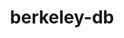 ---
title: "berkeley-db"
layout: cache
categories: [package, v0.18.0]
meta: {"versions": ["18.1.40"], "compilers": ["gcc@=7.5.0", "gcc@=8.4.0"], "oss": ["ubuntu18.04"], "platforms": ["linux"], "targets": ["x86_64"], "stacks": ["build_systems", "data-vis-sdk", "e4s", "radiuss", "root", "tutorial"], "num_specs": 2, "num_specs_by_stack": {"radiuss": 1, "build_systems": 1, "data-vis-sdk": 1, "tutorial": 2, "root": 2, "e4s": 1}}
spec_details: [{"hash": "q6tqmmmitkatscuadcwn6ea32iscs55k", "compiler": "gcc@=7.5.0", "versions": ["18.1.40"], "os": "ubuntu18.04", "platform": "linux", "target": "x86_64", "variants": ["+cxx", "~docs", "patches=b231fcc", "+stl"], "stacks": ["radiuss", "build_systems", "data-vis-sdk", "tutorial", "root", "e4s"], "size": "-", "tarball": "https://binaries.spack.io/releases/v0.18.0/build_cache/linux-ubuntu18.04-x86_64/gcc-7.5.0/berkeley-db-18.1.40/linux-ubuntu18.04-x86_64-gcc-7.5.0-berkeley-db-18.1.40-q6tqmmmitkatscuadcwn6ea32iscs55k.spack"}, {"hash": "johvuo37ta4fvksrev2oim5wq4nkwba7", "compiler": "gcc@=8.4.0", "versions": ["18.1.40"], "os": "ubuntu18.04", "platform": "linux", "target": "x86_64", "variants": ["+cxx", "~docs", "patches=b231fcc", "+stl"], "stacks": ["root", "tutorial"], "size": "-", "tarball": "https://binaries.spack.io/releases/v0.18.0/build_cache/linux-ubuntu18.04-x86_64/gcc-8.4.0/berkeley-db-18.1.40/linux-ubuntu18.04-x86_64-gcc-8.4.0-berkeley-db-18.1.40-johvuo37ta4fvksrev2oim5wq4nkwba7.spack"}]
---